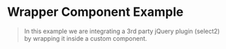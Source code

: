 # Wrapper Component Example

> In this example we are integrating a 3rd party jQuery plugin (select2) by wrapping it inside a custom component.

<!-- <common-codepen-snippet title="Vue 3 Wrapper Component Example" slug="eYZpwOB" tab="js,result" /> -->
